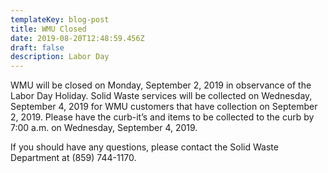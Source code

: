 ```yaml
---
templateKey: blog-post
title: WMU Closed
date: 2019-08-20T12:48:59.456Z
draft: false
description: Labor Day
---
```

WMU will be closed on Monday, September 2, 2019 in observance of the Labor Day Holiday.  Solid Waste services will be collected on Wednesday, September 4, 2019 for WMU customers that have collection on September 2, 2019.  Please have the curb-it’s and items to be collected to the curb by 7:00 a.m. on Wednesday, September 4, 2019.  

If you should have any questions, please contact the Solid Waste Department at (859) 744-1170.

